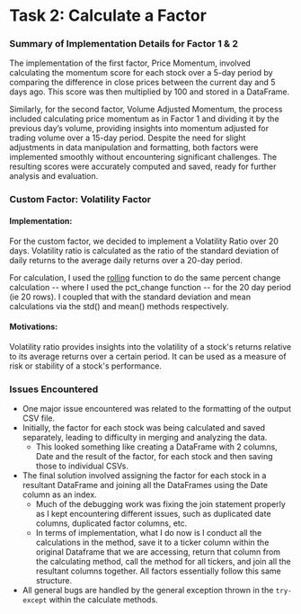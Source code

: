 # Task 2: Calculate a Factor

### Summary of Implementation Details for Factor 1 & 2

The implementation of the first factor, Price Momentum, involved calculating the momentum score for each stock over a 5-day period by comparing the difference in close prices between the current day and 5 days ago. This score was then multiplied by 100 and stored in a DataFrame. 

Similarly, for the second factor, Volume Adjusted Momentum, the process included calculating price momentum as in Factor 1 and dividing it by the previous day’s volume, providing insights into momentum adjusted for trading volume over a 15-day period. Despite the need for slight adjustments in data manipulation and formatting, both factors were implemented smoothly without encountering significant challenges. The resulting scores were accurately computed and saved, ready for further analysis and evaluation.

### Custom Factor: Volatility Factor

#### Implementation:

For the custom factor, we decided to implement a Volatility Ratio over 20 days. Volatility ratio is calculated as the ratio of the standard deviation of daily returns to the average daily returns over a 20-day period.

For calculation, I used the [rolling](https://www.geeksforgeeks.org/python-pandas-dataframe-rolling/) function to do the same percent change calculation -- where I used the pct_change function -- for the 20 day period (ie 20 rows). I coupled that with the standard deviation and mean calculations via the std() and mean() methods respectively.

#### Motivations:

Volatility ratio provides insights into the volatility of a stock's returns relative to its average returns over a certain period.
It can be used as a measure of risk or stability of a stock's performance.

### Issues Encountered
- One major issue encountered was related to the formatting of the output CSV file.
- Initially, the factor for each stock was being calculated and saved separately, leading to difficulty in merging and analyzing the data.
  - This looked something like creating a DataFrame with 2 columns, Date and the result of the factor, for each stock and then saving those to individual CSVs.
- The final solution involved assigning the factor for each stock in a resultant DataFrame and joining all the DataFrames using the Date column as an index.
  - Much of the debugging work was fixing the join statement properly as I kept encountering different issues, such as duplicated date columns, duplicated factor columns, etc.
  - In terms of implementation, what I do now is I conduct all the calculations in the method, save it to a ticker column within the original Dataframe that we are accessing, return that column from the calculating method, call the method for all tickers, and join all the resultant columns together. All factors essentially follow this same structure.
- All general bugs are handled by the general exception thrown in the `try-except` within the calculate methods.
